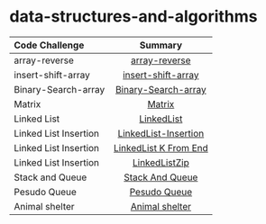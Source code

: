 # data-structures-and-algorithms

| Code Challenge                        | Summary
| :---                      |   :----:
|array-reverse              | [array-reverse](./array-reverse/array-reverse.md)
|insert-shift-array           | [insert-shift-array](./insertShiftArray/InserShiftArray.md)
|Binary-Search-array           | [Binary-Search-array](./array-binary-search/binarySearch.md)
|Matrix           | [Matrix](./matrix/matrix.md)
|Linked List           | [LinkedList](./linkedList/LinkedList.md)
|Linked List Insertion           | [LinkedList-Insertion](./linkedList/Linked-Insertion.md)
|Linked List Insertion           | [LinkedList K From End](./linkedList/kFromEnd.md)
|Linked List Insertion           | [LinkedListZip](./linkedList/ZipList.md)
|Stack and Queue           | [Stack And Queue](./Stack-Queue/StackAndQueue.md)
|Pesudo Queue         | [Pesudo Queue](./Stack-Queue/PseduQueue.md)
|Animal shelter         | [Animal shelter](./Stack-Queue/AnimalShelter.md)


